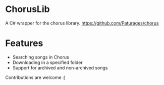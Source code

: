# ChorusLib
A C# wrapper for the chorus library. https://github.com/Paturages/chorus

# Features

  - Searching songs in Chorus
  - Downloading in a specified folder
  - Support for archived and non-archived songs

Contributions are welcome :)
